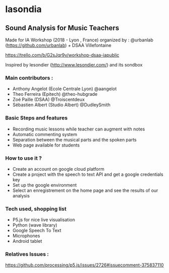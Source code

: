 # lasondia
## Sound Analysis for Music Teachers

Made for IA Workshop (2018 - Lyon , France) organized by : @urbanlab (https://github.com/urbanlab) *+* DSAA Villefontaine

https://trello.com/b/G2sJqr9v/workshop-dsaa-iapublic

Inspired by lesondier (http://www.lesondier.com/) and its sondbox

### Main contributors :
- Anthony Angelot (Ecole Centrale Lyon) @aangelot
- Theo Ferreira (Epitech) @theo-hubgrade
- Zoé Paille (DSAA) @Troiscentdeux
- Sébastien Albert (Studio Albert) @DudleySmith

### Basic Steps and features
- Recording music lessons while teacher can augment with notes
- Automatic commenting system
- Separation between the musical parts and the spoken parts 
- Web page available for students

### How to use it ?
- Create an account on google cloud platform 
- Create a project with the speech to text API and get a google credentials key
- Set up the google environment 
- Select an enregistrement on the home page and see the results of our analysis

### Tech used, shopping list
- P5.js for nice live visualisation
- Python (wave library)
- Google Speech To Text
- Microphones
- Android tablet

### Relatives Issues :
https://github.com/processing/p5.js/issues/2726#issuecomment-375837110

